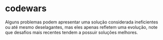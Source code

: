 # codewars
   Alguns problemas podem apresentar uma solução considerada ineficientes ou até mesmo deselagantes, mas eles apenas refletem uma evolução, note que desafios mais recentes tendem a possuir soluções melhores.
